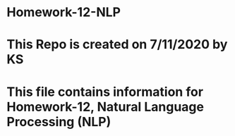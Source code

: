 # Homework-12-NLP
# This Repo is created on 7/11/2020 by KS
# This file contains information for Homework-12, Natural Language Processing (NLP)
